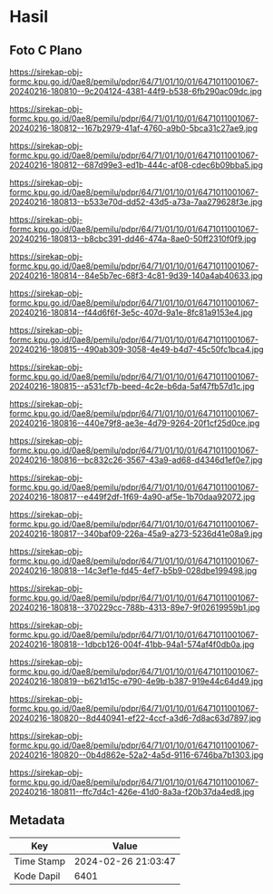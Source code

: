 # Hasil

## Foto C Plano

https://sirekap-obj-formc.kpu.go.id/0ae8/pemilu/pdpr/64/71/01/10/01/6471011001067-20240216-180810--9c204124-4381-44f9-b538-6fb290ac09dc.jpg

https://sirekap-obj-formc.kpu.go.id/0ae8/pemilu/pdpr/64/71/01/10/01/6471011001067-20240216-180812--167b2979-41af-4760-a9b0-5bca31c27ae9.jpg

https://sirekap-obj-formc.kpu.go.id/0ae8/pemilu/pdpr/64/71/01/10/01/6471011001067-20240216-180812--687d99e3-ed1b-444c-af08-cdec6b09bba5.jpg

https://sirekap-obj-formc.kpu.go.id/0ae8/pemilu/pdpr/64/71/01/10/01/6471011001067-20240216-180813--b533e70d-dd52-43d5-a73a-7aa279628f3e.jpg

https://sirekap-obj-formc.kpu.go.id/0ae8/pemilu/pdpr/64/71/01/10/01/6471011001067-20240216-180813--b8cbc391-dd46-474a-8ae0-50ff2310f0f9.jpg

https://sirekap-obj-formc.kpu.go.id/0ae8/pemilu/pdpr/64/71/01/10/01/6471011001067-20240216-180814--84e5b7ec-68f3-4c81-9d39-140a4ab40633.jpg

https://sirekap-obj-formc.kpu.go.id/0ae8/pemilu/pdpr/64/71/01/10/01/6471011001067-20240216-180814--f44d6f6f-3e5c-407d-9a1e-8fc81a9153e4.jpg

https://sirekap-obj-formc.kpu.go.id/0ae8/pemilu/pdpr/64/71/01/10/01/6471011001067-20240216-180815--490ab309-3058-4e49-b4d7-45c50fc1bca4.jpg

https://sirekap-obj-formc.kpu.go.id/0ae8/pemilu/pdpr/64/71/01/10/01/6471011001067-20240216-180815--a531cf7b-beed-4c2e-b6da-5af47fb57d1c.jpg

https://sirekap-obj-formc.kpu.go.id/0ae8/pemilu/pdpr/64/71/01/10/01/6471011001067-20240216-180816--440e79f8-ae3e-4d79-9264-20f1cf25d0ce.jpg

https://sirekap-obj-formc.kpu.go.id/0ae8/pemilu/pdpr/64/71/01/10/01/6471011001067-20240216-180816--bc832c26-3567-43a9-ad68-d4346d1ef0e7.jpg

https://sirekap-obj-formc.kpu.go.id/0ae8/pemilu/pdpr/64/71/01/10/01/6471011001067-20240216-180817--e449f2df-1f69-4a90-af5e-1b70daa92072.jpg

https://sirekap-obj-formc.kpu.go.id/0ae8/pemilu/pdpr/64/71/01/10/01/6471011001067-20240216-180817--340baf09-226a-45a9-a273-5236d41e08a9.jpg

https://sirekap-obj-formc.kpu.go.id/0ae8/pemilu/pdpr/64/71/01/10/01/6471011001067-20240216-180818--14c3ef1e-fd45-4ef7-b5b9-028dbe199498.jpg

https://sirekap-obj-formc.kpu.go.id/0ae8/pemilu/pdpr/64/71/01/10/01/6471011001067-20240216-180818--370229cc-788b-4313-89e7-9f02619959b1.jpg

https://sirekap-obj-formc.kpu.go.id/0ae8/pemilu/pdpr/64/71/01/10/01/6471011001067-20240216-180818--1dbcb126-004f-41bb-94a1-574af4f0db0a.jpg

https://sirekap-obj-formc.kpu.go.id/0ae8/pemilu/pdpr/64/71/01/10/01/6471011001067-20240216-180819--b621d15c-e790-4e9b-b387-919e44c64d49.jpg

https://sirekap-obj-formc.kpu.go.id/0ae8/pemilu/pdpr/64/71/01/10/01/6471011001067-20240216-180820--8d440941-ef22-4ccf-a3d6-7d8ac63d7897.jpg

https://sirekap-obj-formc.kpu.go.id/0ae8/pemilu/pdpr/64/71/01/10/01/6471011001067-20240216-180820--0b4d862e-52a2-4a5d-9116-6746ba7b1303.jpg

https://sirekap-obj-formc.kpu.go.id/0ae8/pemilu/pdpr/64/71/01/10/01/6471011001067-20240216-180811--ffc7d4c1-426e-41d0-8a3a-f20b37da4ed8.jpg


## Metadata

| Key        | Value               |
| ---------- | ------------------- |
| Time Stamp | 2024-02-26 21:03:47 |
| Kode Dapil | 6401                |



